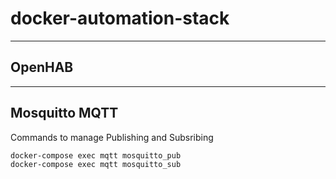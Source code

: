 # docker-automation-stack

---
## OpenHAB

---
## Mosquitto MQTT
Commands to manage Publishing and Subsribing
   
```bash
docker-compose exec mqtt mosquitto_pub
docker-compose exec mqtt mosquitto_sub
```

